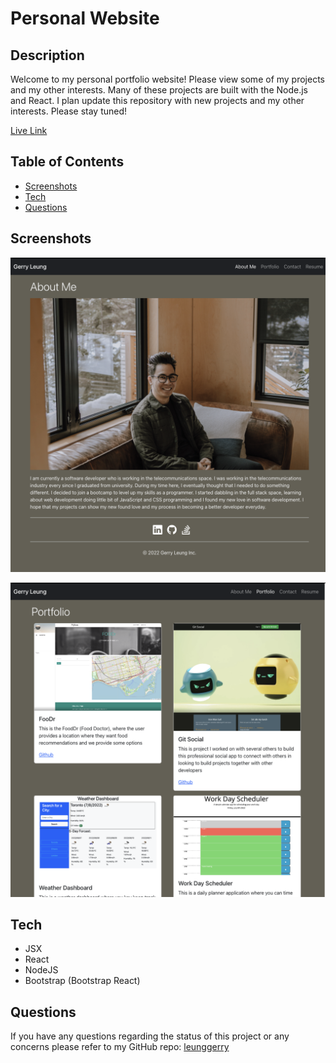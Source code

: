 # Personal Website

## Description

Welcome to my personal portfolio website! Please view some of my projects and my other interests. Many of these projects are built with the Node.js and React. I plan update this repository with new projects and my other interests. Please stay tuned!

[Live Link](https://leunggerry.github.io/gerry-portfolio-website/)

## Table of Contents

- [Screenshots](#screenshots)
- [Tech](#tech)
- [Questions](#questions)

## Screenshots

![About page](./src/assets/sreenshots/about.png)

![Portfolio page](./src/assets/sreenshots/portfolio.png)

## Tech

- JSX
- React
- NodeJS
- Bootstrap (Bootstrap React)

## Questions

If you have any questions regarding the status of this project or any concerns please refer to my GitHub repo:
[leunggerry](https://github.com/leunggerry)
